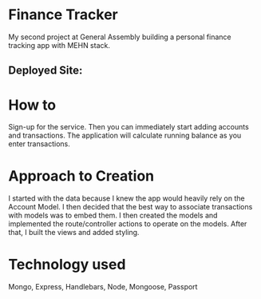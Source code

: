 # Finance Tracker

My second project at General Assembly building a personal finance tracking app with MEHN stack.

## Deployed Site:

# How to

Sign-up for the service. Then you can immediately start adding accounts and transactions. The application will calculate running balance as you enter transactions.

# Approach to Creation

I started with the data because I knew the app would heavily rely on the Account Model. I then decided that the best way to associate transactions with models was to embed them. I then created the models and implemented the route/controller actions to operate on the models. After that, I built the views and added styling.

# Technology used

Mongo, Express, Handlebars, Node, Mongoose, Passport
